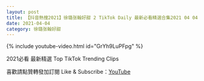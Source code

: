 ```yaml
---
layout: post
title: 【抖音熱搜2021】徐璐张翰好甜 2 TikTok Daily 最新必看精選合集2021 04 04
date: 2021-04-04
category: 徐璐张翰好甜
---
```


{% include youtube-video.html id="GrYh9LuPFpg" %}

2021必看 最新精選 Top TikTok Trending Clips

喜歡請點贊轉發加訂閱 Like & Subscribe：[YouTube](https://www.youtube.com/channel/UCAoR7VcanIPd04uEq_GIylA/videos)

